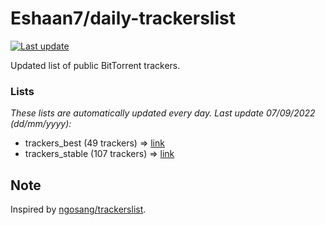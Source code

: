 
# Eshaan7/daily-trackerslist 

[![Last update](https://img.shields.io/badge/Last%20update-07/09/2022-blue.svg)](#)

Updated list of public BitTorrent trackers.

### Lists
*These lists are automatically updated every day. Last update 07/09/2022 (_dd/mm/yyyy_):*

* trackers_best (49 trackers) => [link](https://raw.githubusercontent.com/eshaan7/daily-trackerslist/master/trackers_best.txt)
* trackers_stable (107 trackers) => [link](https://raw.githubusercontent.com/eshaan7/daily-trackerslist/master/trackers_stable.txt)

## Note

Inspired by [ngosang/trackerslist](https://github.com/ngosang/trackerslist).
